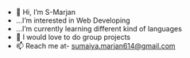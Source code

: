 - 👋 Hi, I’m S-Marjan
- ...I’m interested in Web Developing
- ...I’m currently learning different kind of languages
- 💞️ I would love to do group projects
- 📫 Reach me at- sumaiya.marjan614@gmail.com

<!---
S-Marjan/S-Marjan is a ✨ special ✨ repository because its `README.md` (this file) appears on your GitHub profile.
You can click the Preview link to take a look at your changes.
--->

